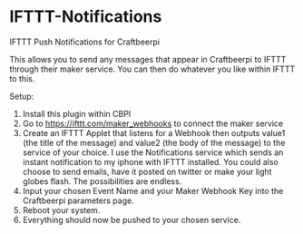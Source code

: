 # IFTTT-Notifications
IFTTT Push Notifications for Craftbeerpi

This allows you to send any messages that appear in Craftbeerpi to IFTTT through their maker service.  You can then do whatever you like within IFTTT to this.

Setup:

1. Install this plugin within CBPI
2. Go to https://ifttt.com/maker_webhooks to connect the maker service
3. Create an IFTTT Applet that listens for a Webhook then outputs value1 (the title of the message) and value2 (the body of the message) to the service of your choice.  I use the Notifications service which sends an instant notification to my iphone with IFTTT installed.  You could also choose to send emails, have it posted on twitter or make your light globes flash.  The possibilities are endless.
4. Input your chosen Event Name and your Maker Webhook Key into the Craftbeerpi parameters page.
5. Reboot your system.
6. Everything should now be pushed to your chosen service.
